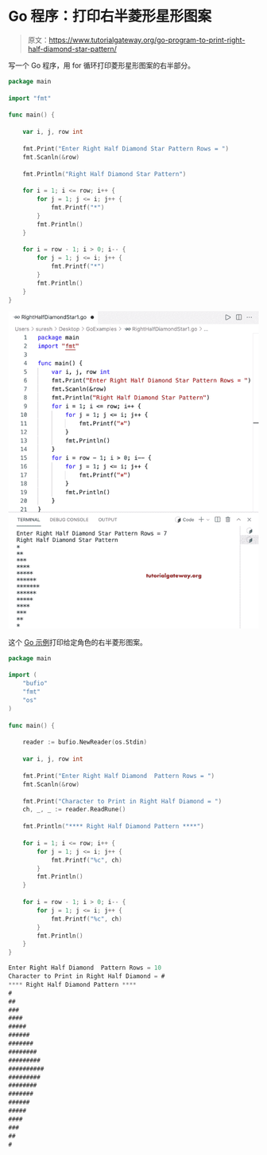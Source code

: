 # Go 程序：打印右半菱形星形图案

> 原文：<https://www.tutorialgateway.org/go-program-to-print-right-half-diamond-star-pattern/>

写一个 Go 程序，用 for 循环打印菱形星形图案的右半部分。

```go
package main

import "fmt"

func main() {

	var i, j, row int

	fmt.Print("Enter Right Half Diamond Star Pattern Rows = ")
	fmt.Scanln(&row)

	fmt.Println("Right Half Diamond Star Pattern")

	for i = 1; i <= row; i++ {
		for j = 1; j <= i; j++ {
			fmt.Printf("*")
		}
		fmt.Println()
	}

	for i = row - 1; i > 0; i-- {
		for j = 1; j <= i; j++ {
			fmt.Printf("*")
		}
		fmt.Println()
	}
}
```

![Go Program to Print Right Half Diamond Star Pattern](img/1fdd952f102fd8ab16aa2f6ee991ab2e.png)

这个 [Go 示例](https://www.tutorialgateway.org/go-programs/)打印给定角色的右半菱形图案。

```go
package main

import (
	"bufio"
	"fmt"
	"os"
)

func main() {

	reader := bufio.NewReader(os.Stdin)

	var i, j, row int

	fmt.Print("Enter Right Half Diamond  Pattern Rows = ")
	fmt.Scanln(&row)

	fmt.Print("Character to Print in Right Half Diamond = ")
	ch, _, _ := reader.ReadRune()

	fmt.Println("**** Right Half Diamond Pattern ****")

	for i = 1; i <= row; i++ {
		for j = 1; j <= i; j++ {
			fmt.Printf("%c", ch)
		}
		fmt.Println()
	}

	for i = row - 1; i > 0; i-- {
		for j = 1; j <= i; j++ {
			fmt.Printf("%c", ch)
		}
		fmt.Println()
	}
}
```

```go
Enter Right Half Diamond  Pattern Rows = 10
Character to Print in Right Half Diamond = #
**** Right Half Diamond Pattern ****
#
##
###
####
#####
######
#######
########
#########
##########
#########
########
#######
######
#####
####
###
##
#
```